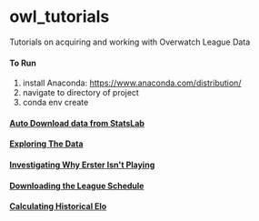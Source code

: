 # owl_tutorials
Tutorials on acquiring and working with Overwatch League Data

#### To Run
1. install Anaconda: https://www.anaconda.com/distribution/
2. navigate to directory of project
3. conda env create



#### [Auto Download data from StatsLab](getting_data/)

#### [Exploring The Data](explore_data/)

#### [Investigating Why Erster Isn't Playing](erster/)

#### [Downloading the League Schedule](league_schedule/)

#### [Calculating Historical Elo](calculating_elo/)


